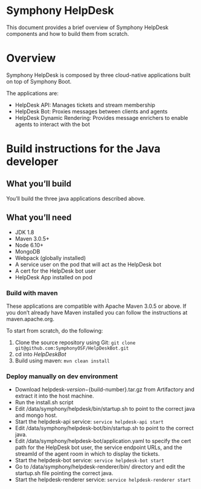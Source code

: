 # Symphony HelpDesk

This document provides a brief overview of Symphony HelpDesk components and how to build them from scratch.

# Overview

Symphony HelpDesk is composed by three cloud-native applications built on top of Symphony Boot.

The applications are:
* HelpDesk API: Manages tickets and stream membership
* HelpDesk Bot: Proxies messages between clients and agents
* HelpDesk Dynamic Rendering: Provides message enrichers to enable agents to interact with the bot

# Build instructions for the Java developer

## What you’ll build
You’ll build the three java applications described above.

## What you’ll need
* JDK 1.8
* Maven 3.0.5+
* Node 6.10+
* MongoDB
* Webpack (globally installed)
* A service user on the pod that will act as the HelpDesk bot
* A cert for the HelpDesk bot user
* HelpDesk App installed on pod

### Build with maven
These applications are compatible with Apache Maven 3.0.5 or above. If you don’t already have Maven installed you can follow the instructions at maven.apache.org.

To start from scratch, do the following:

1. Clone the source repository using Git: `git clone git@github.com:SymphonyOSF/HelpDeskBot.git`
2. cd into _HelpDeskBot_
3. Build using maven: `mvn clean install`

### Deploy manually on dev environment

- Download helpdesk-${version}-${build-number}.tar.gz from Artifactory and extract it into the host machine.
- Run the install.sh script
- Edit /data/symphony/helpdesk/bin/startup.sh to point to the correct java and mongo host.
- Start the helpdesk-api service: ```service helpdesk-api start```
- Edit /data/symphony/helpdesk-bot/bin/startup.sh to point to the correct java.
- Edit /data/symphony/helpdesk-bot/application.yaml to specify the cert path for the HelpDesk bot user, the  service endpoint URLs, and the streamId of the agent room in which to display the tickets.
- Start the helpdesk-bot service: ```service helpdesk-bot start```
- Go to /data/symphony/helpdesk-renderer/bin/ directory and edit the startup.sh file pointing the correct java.
- Start the helpdesk-renderer service: ```service helpdesk-renderer start```
